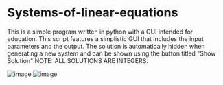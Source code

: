 # Systems-of-linear-equations
This is a simple program written in python with a GUI intended for education.
This script features a simplistic GUI that includes the input parameters and the output.
The solution is automatically hidden when generating a new system and can be shown using the button titled "Show Solution"
NOTE: ALL SOLUTIONS ARE INTEGERS.

![image](https://github.com/user-attachments/assets/1afab4f4-0ac2-4547-a630-a9e6f704a81b)
![image](https://github.com/user-attachments/assets/30171743-1234-471b-ac40-6b072698585d)
